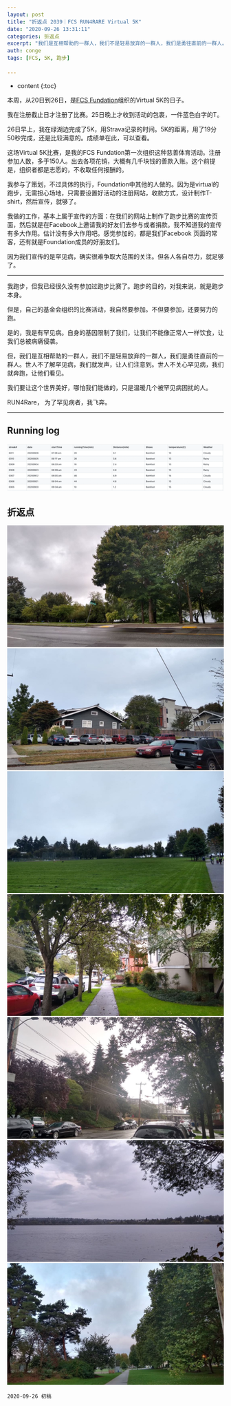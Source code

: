 ```yaml
---
layout: post
title: "折返点 2039｜FCS RUN4RARE Virtual 5K"
date: "2020-09-26 13:31:11"
categories: 折返点
excerpt: "我们是互相帮助的一群人，我们不是轻易放弃的一群人，我们是勇往直前的一群人。世人不了解罕见病，我们就发声，让人们注意到。世人不关心罕见病，我们就奔跑，让他们看见。\n\n我们要让这个世界美好，哪怕我们能做的，只是温暖几个被罕见病困扰的病人.\n\nRUN4Rare， 为了罕见病者，我飞奔..."
auth: conge
tags: [FCS, 5K, 跑步]

---
```

* content
{:toc}

本周，从20日到26日，是[FCS Fundation](https://livingwifhfcs.org)组织的Virtual 5K的日子。

我在注册截止日才注册了比赛。25日晚上才收到活动的包裹，一件蓝色白字的T。

26日早上，我在绿湖边完成了5K，用Strava记录的时间。5K的距离，用了19分50秒完成，还是比较满意的。成绩单在此，可以查看。

这场Virtual 5K比赛，是我的FCS Fundation第一次组织这种慈善体育活动。注册参加人数，多于150人。出去各项花销，大概有几千块钱的善款入账。这个前提是，组织者都是志愿的，不收取任何报酬的。

我参与了策划，不过具体的执行，Foundation中其他的人做的。因为是virtual的跑步，无需担心场地，只需要设置好活动的注册网站，收款方式，设计制作T-shirt，然后宣传，就够了。

我做的工作，基本上属于宣传的方面：在我们的网站上制作了跑步比赛的宣传页面，然后就是在Facebook上邀请我的好友们去参与或者捐款。我不知道我的宣传有多大作用。估计没有多大作用吧。感觉参加的，都是我们Facebook 页面的常客，还有就是Foundation成员的好朋友们。

因为我们宣传的是罕见病，确实很难争取大范围的关注。但各人各自尽力，就足够了。

---

我跑步，但我已经很久没有参加过跑步比赛了。跑步的目的，对我来说，就是跑步本身。

但是，自己的基金会组织的比赛活动，我自然要参加。不但要参加，还要努力的跑。

是的，我是有罕见病。自身的基因限制了我们，让我们不能像正常人一样饮食，让我们总被病痛侵袭。

但，我们是互相帮助的一群人，我们不是轻易放弃的一群人，我们是勇往直前的一群人。世人不了解罕见病，我们就发声，让人们注意到。世人不关心罕见病，我们就奔跑，让他们看见。

我们要让这个世界美好，哪怕我们能做的，只是温暖几个被罕见病困扰的人。

RUN4Rare， 为了罕见病者，我飞奔。

----

## Running log

![Running log, week 39, 2020](/assets/images/折返点/2020_wk39.png)

## 折返点

![20200920.jpg](/assets/images/折返点/20200920.jpg)  
![20200921.jpg](/assets/images/折返点/20200921.jpg)  
![20200922.jpg](/assets/images/折返点/20200922.jpg)  
![20200923.jpg](/assets/images/折返点/20200923.jpg)  
![20200924.jpg](/assets/images/折返点/20200924.jpg)  
![20200925.jpg](/assets/images/折返点/20200925.jpg)  
![20200926.jpg](/assets/images/折返点/20200926.jpg)

```
2020-09-26 初稿
```

